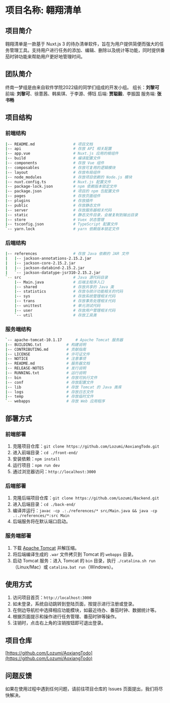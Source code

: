 # 项目名称: 翱翔清单

## 项目简介
翱翔清单是一款基于 Nuxt.js 3 的待办清单软件，旨在为用户提供简便而强大的任务管理工具。支持用户进行任务的添加、编辑、删除以及统计等功能，同时提供番茄时钟功能来帮助用户更好地管理时间。

## 团队简介
终南一梦组是由来自软件学院2022级的同学们组成的开发小组。
组长：**刘黎可**
前端: **刘黎可**、徐薏茜、韩紫琪、于李源、傅钰
后端: **贾聪毅**、李振国
服务端: **张书畅**

## 项目结构
### 前端结构
```bash
|-- README.md                 # 项目文档
|-- api                       # 存放 API 相关配置
|-- app.vue                   # Nuxt.js 应用的根组件
|-- build                     # 编译配置文件
|-- components                # 存放 Vue 组件
|-- composables               # 存放可复用的逻辑模块
|-- layout                    # 存放布局组件
|-- node_modules              # 存放项目依赖的 Node.js 模块
|-- nuxt.config.ts            # Nuxt.js 配置文件
|-- package-lock.json         # npm 依赖版本锁定文件
|-- package.json              # 项目的 npm 包配置文件
|-- pages                     # 存放页面组件
|-- plugins                   # 存放插件
|-- public                    # 存放静态文件
|-- server                    # 存放服务器相关代码
|-- static                    # 静态文件目录，会被复制到输出目录
|-- store                     # Vuex 状态管理
|-- tsconfig.json             # TypeScript 配置文件
`-- yarn.lock                 # yarn 依赖版本锁定文件
```
### 后端结构
```bash
|-- references                # 存放 Java 依赖的 JAR 文件
|   |-- jackson-annotations-2.15.2.jar
|   |-- jackson-core-2.15.2.jar
|   |-- jackson-databind-2.15.2.jar
|   `-- jackson-datatype-jsr310-2.15.2.jar
`-- src                       # Java 源代码目录
    |-- Main.java             # 后端主程序入口
    |-- shared                # 存放共享的 Java 类
    |-- statistics            # 存放与统计功能相关的代码
    |-- sys                   # 存放系统管理相关代码
    |-- trans                 # 存放事务处理相关代码
    |-- unittest              # 单元测试代码
    |-- user                  # 存放用户管理相关代码
    `-- util                  # 存放工具类
```
### 服务端结构
```bash
`-- apache-tomcat-10.1.17      # Apache Tomcat 服务器
|-- BUILDING.txt           # 构建说明
|-- CONTRIBUTING.md        # 贡献指南
|-- LICENSE                # 许可证文件
|-- NOTICE                 # 注意事项
|-- README.md              # 服务器文档
|-- RELEASE-NOTES          # 发行说明
|-- RUNNING.txt            # 运行说明
|-- bin                    # 存放可执行文件
|-- conf                   # 存放配置文件
|-- lib                    # 存放 Tomcat 的 Java 类库
|-- logs                   # 存放日志文件
|-- temp                   # 存放临时文件
`-- webapps                # 存放 Web 应用程序
```

## 部署方式
### 前端部署
1. 克隆项目仓库：`git clone https://github.com/Lozumi/AoxiangTodo.git`
2. 进入前端目录：`cd ./front-end/`
3. 安装依赖：`npm install`
4. 运行项目：`npm run dev`
5. 通过浏览器访问：`http://localhost:3000`

### 后端部署
1. 克隆后端项目仓库：`git clone https://github.com/Lozumi/Backend.git`
2. 进入后端目录：`cd ./back-end/`
3. 编译并运行：`javac -cp .:./references/* src/Main.java && java -cp .:./references/*:src Main`
4. 后端服务将在默认端口启动。

### 服务端部署
1. 下载 [Apache Tomcat](http://tomcat.apache.org/) 并解压缩。
2. 将后端编译生成的 `.war` 文件拷贝到 Tomcat 的 `webapps` 目录。
3. 启动 Tomcat 服务：进入 Tomcat 的 `bin` 目录，执行 `./catalina.sh run`（Linux/Mac）或 `catalina.bat run`（Windows）。

## 使用方式
1. 访问项目首页：`http://localhost:3000`
2. 如未登录，系统自动跳转到登陆页面，按提示进行注册或登录。
3. 在侧边导航栏中选择相应功能模块，如最近待办、番茄时钟、数据统计等。
4. 根据页面提示和操作进行任务管理、番茄时钟等操作。
5. 注销时，点击右上角的注销按钮即可退出登录。

## 项目仓库
[https://github.com/Lozumi/AoxiangTodo](https://github.com/Lozumi/AoxiangTodo)

## 问题反馈
如果在使用过程中遇到任何问题，请前往项目仓库的 Issues 页面提出，我们将尽快解决。